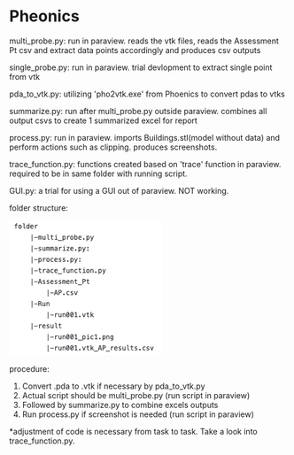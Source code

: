 # Pheonics
multi_probe.py: run in paraview. reads the vtk files, reads the Assessment Pt csv and extract data points accordingly and produces csv outputs

single_probe.py: run in paraview. trial devlopment to extract single point from vtk

pda_to_vtk.py: utilizing 'pho2vtk.exe' from Phoenics to convert pdas to vtks

summarize.py: run after multi_probe.py outside paraview. combines all output csvs to create 1 summarized excel for report

process.py: run in paraview. imports Buildings.stl(model without data) and perform actions such as clipping. produces screenshots.

trace_function.py: functions created based on 'trace' function in paraview. required to be in same folder with running script.

GUI.py: a trial for using a GUI out of paraview. NOT working.

folder structure:

![alt text](https://github.com/cwpau/Pheonics/blob/main/folder%20structure.png)


procedure:
1. Convert .pda to .vtk if necessary by pda_to_vtk.py
2. Actual script should be multi_probe.py (run script in paraview)
3. Followed by summarize.py to combine excels outputs
4. Run process.py if screenshot is needed (run script in paraview)

*adjustment of code is necessary from task to task. Take a look into trace_function.py.

